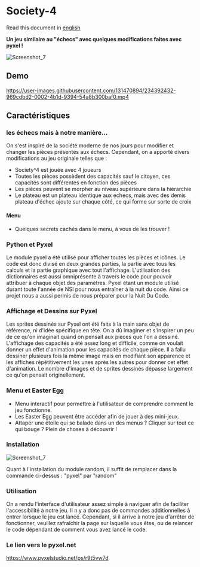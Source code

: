 # Society-4

Read this document in [english](README_fr.md)

**Un jeu similaire au "échecs" avec quelques modifications faites avec pyxel !**

![Screenshot_7](https://user-images.githubusercontent.com/131471941/234773177-534e65c6-808a-42e8-9e9d-eaa4292bccef.png)

## Demo 

https://user-images.githubusercontent.com/131470894/234392432-969cdbd2-0002-4b1d-9394-54a8b300baf0.mp4



## Caractéristiques


### les échecs mais à notre manière...

On s'est inspiré de la société moderne de nos jours pour modifier et changer les pièces présentés aux échecs.
Cependant, on a apporté divers modifications au jeu originale telles que :
  - Society^4 est jouée avec 4 joueurs 
  - Toutes les pièces possèdent des capacités sauf le citoyen, ces capacités sont différentes en fonction des pièces
  - Les pièces peuvent se morpher au niveau supérieure dans la hiérarchie
  - Le plateau est un plateau identique aux echecs, mais avec des demis plateau d'échec ajoute sur chaque côté, ce qui forme sur sorte de croix
  
  
#### Menu
  - Quelques secrets cachés dans le menu, à vous de les trouver !

### Python et Pyxel

Le module pyxel a été utilisé pour afficher toutes les pièces et icônes. Le code est donc divisé en deux grandes parties, la partie avec tous les calculs et la partie graphique avec tout l'affichage. L'utilisation des dictionnaires est aussi omniprésente à travers le code pour pouvoir attribuer à chaque objet des paramètres. 
Pyxel étant un module utilisé durant toute l'année de NSI pour nous entraîner à la nuit du code. Ainsi ce projet nous a aussi permis de nous préparer pour la Nuit Du Code. 

### Affichage et Dessins sur Pyxel

Les sprites dessinés sur Pyxel ont été faits à la main sans objet de référence, ni d'idée spécifique en tête. On a dû imaginer et s'inspirer un peu de ce qu'on imaginait quand on pensait aux pièces que l'on a dessiné. L'affichage des capacités a été assez long et difficile, comme on voulait donner un effet d'animation pour les capacités de chaque pièce. Il a fallu dessiner plusieurs fois la même image mais en modifiant son apparence et les affiches répétitivement les unes après les autres pour donner cet effet d'animation. Le nombre d'images et de sprites dessinés dépasse largement ce qu'on pensait originellement.

### Menu et Easter Egg

  - Menu interactif pour permettre à l'utilisateur de comprendre comment le jeu fonctionne.
  - Les Easter Egg peuvent être accéder afin de  jouer à des mini-jeux.
  - Attaper une étoile qui se balade dans un des menus ? Cliquer sur tout ce qui bouge ? Plein de choses à découvrir  !


### Installation
![Screenshot_7](https://user-images.githubusercontent.com/131470894/234654262-fad628ea-0ebc-4b06-b267-bbd3fad3b15a.png)



Quant à l'installation du module random, il suffit de remplacer dans la commande ci-dessus : "pyxel" par "random"

### Utilisation 

On a rendu l'interface d'utilisateur assez simple à naviguer afin de faciliter l'accessibilité à notre jeu. Il n y a donc pas de commandes additionnelles à entrer lorsque le jeu est lancé. Cependant, si il arrive à notre jeu d'arrêter de fonctionner, veuillez rafraîchir la page sur laquelle vous êtes, ou de relancer le code dépendant de comment vous avez lancé le code.

### Le lien vers le pyxel.net
https://www.pyxelstudio.net/ps/r9t5vw7d


